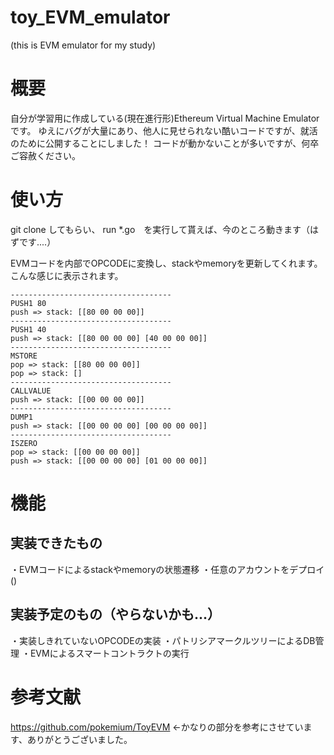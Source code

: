# toy_EVM_emulator
(this is EVM emulator for my study)

# 概要
自分が学習用に作成している(現在進行形)Ethereum Virtual Machine Emulatorです。
ゆえにバグが大量にあり、他人に見せられない酷いコードですが、就活のために公開することにしました！
コードが動かないことが多いですが、何卒ご容赦ください。

# 使い方
git clone してもらい、 run *.go　を実行して貰えば、今のところ動きます（はずです....）

EVMコードを内部でOPCODEに変換し、stackやmemoryを更新してくれます。
こんな感じに表示されます。
```
------------------------------------
PUSH1 80
push => stack: [[80 00 00 00]]
------------------------------------
PUSH1 40
push => stack: [[80 00 00 00] [40 00 00 00]]
------------------------------------
MSTORE
pop => stack: [[80 00 00 00]]
pop => stack: []
------------------------------------
CALLVALUE
push => stack: [[00 00 00 00]]
------------------------------------
DUMP1
push => stack: [[00 00 00 00] [00 00 00 00]]
------------------------------------
ISZERO
pop => stack: [[00 00 00 00]]
push => stack: [[00 00 00 00] [01 00 00 00]]
```

# 機能
## 実装できたもの
・EVMコードによるstackやmemoryの状態遷移
・任意のアカウントをデプロイ()

## 実装予定のもの（やらないかも...）
・実装しきれていないOPCODEの実装
・パトリシアマークルツリーによるDB管理
・EVMによるスマートコントラクトの実行

# 参考文献
https://github.com/pokemium/ToyEVM <-かなりの部分を参考にさせています、ありがとうございました。